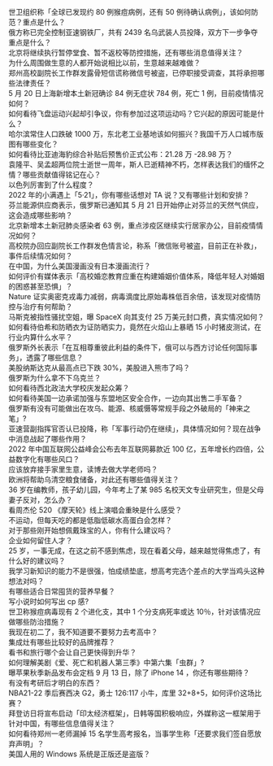 世卫组织称「全球已发现约 80 例猴痘病例，还有 50 例待确认病例」，该如何防范？重点是什么？  
俄方称已完全控制亚速钢铁厂，共有 2439 名乌武装人员投降，双方下一步争夺重点是什么？  
北京将继续执行暂停堂食、暂不返校等防控措施，还有哪些消息值得关注？  
为什么周围做生意的人都开始说相比以前，生意越来越难做？  
郑州高校副院长工作群发露骨短信谎称微信号被盗，已停职接受调查，其将承担哪些法律责任？  
5 月 20 日上海新增本土新冠确诊 84 例无症状 784 例，死亡 1 例，目前疫情情况如何？  
如何看待飞盘运动兴起却引争议，你有参加过这项运动吗？它兴起的原因可能是什么？  
哈尔滨常住人口跌破 1000 万，东北老工业基地该如何振兴？我国千万人口城市版图有哪些变化？  
如何看待比亚迪海豹综合补贴后预售价正式公布：21.28 万 -28.98 万？  
袁隆平、吴孟超两位院士逝世一周年，斯人已逝精神不朽，怎样表达我们的缅怀之情？哪些贡献值得铭记在心？  
以色列厉害到了什么程度？  
2022 年的小满遇上「5·21」，你有哪些话想对 TA 说？又有哪些计划和安排？  
芬兰能源供应商表示，俄罗斯已通知其 5 月 21 日开始停止对芬兰的天然气供应，这会造成哪些影响？  
北京新增本土新冠肺炎感染者 63 例，重点涉疫区继续实行居家办公，目前疫情情况如何？  
高校院办回应副院长工作群发色情言论，称系「微信账号被盗，目前正在补救」，事件后续情况如何？  
在中国，为什么美国漫画没有日本漫画流行？  
如何评价有媒体表示「高校婚恋教育应重在构建婚姻价值体系，降低年轻人对婚姻的困惑甚至恐惧」？  
Nature 证实奥密克戎毒力减弱，病毒滴度比原始毒株低百余倍，该发现对疫情防控与治疗有何帮助？  
马斯克被指性骚扰空姐，曝 SpaceX 向其支付 25 万美元封口费，真实情况如何？  
如何看待伯希和防晒衣为证防晒实力，竟然在火焰山上暴晒 15 小时猪皮测试，在行业内算什么水平？  
俄罗斯外长表示「在互相尊重彼此利益的条件下，俄可以与西方讨论任何国际事务」，透露了哪些信息？  
美股纳斯达克从最高点已下跌 30%，美股进入熊市了吗？  
俄罗斯为什么拿不下乌克兰？  
如何看待西北政法大学校庆发起众筹？  
如何看待美国一边承诺加强与东盟地区安全合作，一边向其出售二手军备？  
俄罗斯有没有可能做出在攻乌、能源、核威慑等常规手段之外破局的「神来之笔」?  
亚速营副指挥官否认已投降，称「军事行动仍在继续」，具体情况如何？现在战争中消息战起了哪些作用？  
2022 年中国互联网公益峰会公布去年互联网募款近 100 亿，五年增长约四倍，公益数字化有哪些风口？  
应该放弃接手家里生意，读博去做大学老师吗？  
欧洲将帮助乌清空粮食储备，对此还有哪些值得关注？  
36 岁在编教师，孩子幼儿园，今年考上了某 985 名校天文专业研究生，但是父母妻子反对，怎么办？  
看周杰伦 520 《摩天轮》线上演唱会重映是什么感受？  
不运动，但每天吃的都是低脂低碳水高蛋白会怎样？  
对于那些刚开始想佩戴珠宝的人，你有什么建议吗？  
企业如何留住人才？  
25 岁，一事无成，在这之前不感到焦虑，现在看着父母，越来越觉得焦虑了，有什么好的建议吗？  
我学习新知识的能力不是很强，怕成绩垫底，想高考完选个差点的大学当鸡头这种想法对吗？  
有哪些适合日常囤货的营养早餐？  
写小说时如何写出 cp 感?  
世卫称猴痘病毒现有 2 个进化支，其中 1 个分支病死率或达 10％，针对该情况应做哪些防治措施？  
我现在初二了，我不知道要不要努力去考高中？  
集成灶有哪些比较好的品牌推荐？  
看书和旅行哪个会让自己更快得到升华？  
如何理解美剧《爱、死亡和机器人第三季》中第六集「虫群」?  
曝苹果秋季新品发布会定档 9 月 13 日，除了 iPhone 14 ，你还有哪些期待？  
有没有考研后才明白的东西？  
NBA21-22 季后赛西决 G2，勇士 126:117 小牛，库里 32+8+5，如何评价这场比赛？  
拜登访日将宣布启动「印太经济框架」，日韩等国积极响应，外媒称这一框架用于针对中国，有哪些信息值得关注？  
如何看待郑州一老师漏掉 15 名学生高考报名，当事学生称「还要求我们签自愿放弃声明」？  
美国人用的 Windows 系统是正版还是盗版？  
